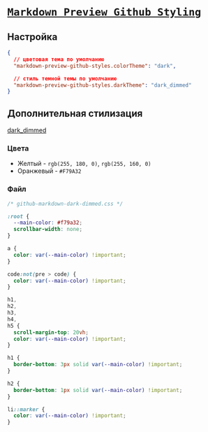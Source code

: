# [`Markdown Preview Github Styling`](../index.md)

## Настройка

```json
{
  // цветовая тема по умолчанию
  "markdown-preview-github-styles.colorTheme": "dark",

  // стиль темной темы по умолчанию
  "markdown-preview-github-styles.darkTheme": "dark_dimmed"
}
```

## Дополнительная стилизация

[dark_dimmed](file:///Users/Oleg/.vscode/extensions/bierner.markdown-preview-github-styles-2.0.4/dist/github-markdown-dark-dimmed.css)

### Цвета

- Желтый - `rgb(255, 180, 0)`, `rgb(255, 160, 0)`
- Оранжевый - `#F79A32`

### Файл

```css
/* github-markdown-dark-dimmed.css */

:root {
  --main-color: #f79a32;
  scrollbar-width: none;
}

a {
  color: var(--main-color) !important;
}

code:not(pre > code) {
  color: var(--main-color) !important;
}

h1,
h2,
h3,
h4,
h5 {
  scroll-margin-top: 20vh;
  color: var(--main-color) !important;
}

h1 {
  border-bottom: 3px solid var(--main-color) !important;
}

h2 {
  border-bottom: 1px solid var(--main-color) !important;
}

li::marker {
  color: var(--main-color) !important;
}
```
